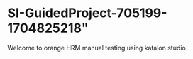 # SI-GuidedProject-705199-1704825218" 

Welcome to orange HRM manual testing using katalon studio
 
 
